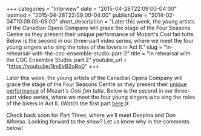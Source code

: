 +++
categories = "Interview"
date = "2015-04-28T22:09:00-04:00"
lastmod = "2015-04-28T22:09:00-04:00"
publishDate = "2014-02-04T10:09:00-05:00"
short_description = "Later this week, the young artists of the Canadian Opera Company will grace the stage of the Four Seasons Centre as they present their unique performance of Mozart&#039;s Così fan tutte. Below is the second in our three-part video series, where we meet the four young singers who sing the roles of the lovers in Act II."
slug = "in-rehearsal-with-the-coc-ensemble-studio-part-2"
title = "In rehearsal with the COC Ensemble Studio: part 2"
youtube_url = "https://youtu.be/1lmEvB2oRp0"
+++

Later this week, the young artists of the Canadian Opera Company will grace the stage of the Four Seasons Centre as they present their [unique performance](http://www.coc.ca/PerformancesAndTickets/1314Season/CosiFanTutte/EnsembleStudioPerformance.aspx) of Mozart's _Così fan tutte_. Below is the second in our three-part video series, where we meet the four young singers who sing the roles of the lovers in Act II. (Watch the first part [here](http://http://schmopera.com/in-rehearsal-the-coc-ensemble-studio-part-1/).)t

Check back soon for Part Three, where we’ll meet Despina and Don Alfonso. Looking forward to the show? Let us know why in the comments below!
